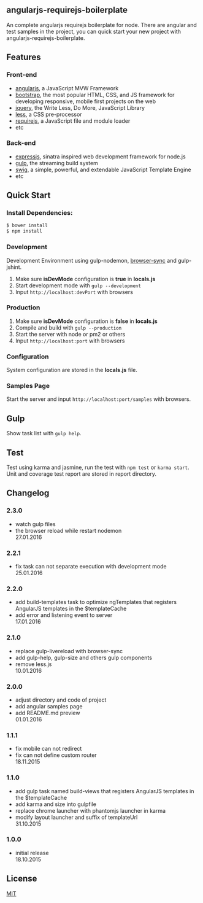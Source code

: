 ## angularjs-requirejs-boilerplate
An complete angularjs requirejs boilerplate for node. There are angular and test samples in the project,
you can quick start your new project with angularjs-requirejs-boilerplate.

## Features
### Front-end
  * [angularjs](http://angularjs.org/), a JavaScript MVW Framework
  * [bootstrap](http://getbootstrap.com/), the most popular HTML, CSS, and JS framework for developing responsive, mobile first projects on the web
  * [jquery](https://jquery.org/), the Write Less, Do More, JavaScript Library
  * [less](http://lesscss.org/), a CSS pre-processor
  * [requirejs](http://requirejs.org/), a JavaScript file and module loader
  * etc

### Back-end
  * [expressjs](http://expressjs.com/), sinatra inspired web development framework for node.js
  * [gulp](http://gulpjs.com/), the streaming build system
  * [swig](http://paularmstrong.github.io/swig/), a simple, powerful, and extendable JavaScript Template Engine
  * etc

## Quick Start
### Install Dependencies:
```bash
$ bower install
$ npm install
```

### Development
Development Environment using gulp-nodemon, [browser-sync](https://www.browsersync.io/) and gulp-jshint.
 1. Make sure <strong>isDevMode</strong> configuration is <strong>true</strong> in <strong>locals.js</strong>
 2. Start development mode with `gulp --development`
 3. Input `http://localhost:devPort` with browsers

### Production
 1. Make sure <strong>isDevMode</strong> configuration is <strong>false</strong> in <strong>locals.js</strong>
 2. Compile and build with `gulp --production`
 3. Start the server with node or pm2 or others
 4. Input `http://localhost:port` with browsers

### Configuration
System configuration are stored in the <strong>locals.js</strong> file.

### Samples Page
Start the server and input `http://localhost:port/samples` with browsers.

## Gulp
Show task list with `gulp help`.

## Test
Test using karma and jasmine, run the test with `npm test` or `karma start`. Unit and coverage test report are stored in report directory.

## Changelog
### 2.3.0
- watch gulp files
- the browser reload while restart nodemon<br>
27.01.2016

### 2.2.1
- fix task can not separate execution with development mode<br>
25.01.2016

### 2.2.0
- add build-templates task to optimize ngTemplates that registers AngularJS templates in the $templateCache
- add error and listening event to server<br>
17.01.2016

### 2.1.0
- replace gulp-livereload with browser-sync
- add gulp-help, gulp-size and others gulp components
- remove less.js<br>
10.01.2016

### 2.0.0
- adjust directory and code of project
- add angular samples page
- add README.md preview<br>
01.01.2016

### 1.1.1
- fix mobile can not redirect
- fix can not define custom router<br>
18.11.2015

### 1.1.0
- add gulp task named build-views that registers AngularJS templates in the $templateCache
- add karma and size into gulpfile
- replace chrome launcher with phantomjs launcher in karma
- modify layout launcher and suffix of templateUrl<br>
31.10.2015

### 1.0.0
- initial release<br>
18.10.2015

## License
  [MIT](https://github.com/ipluser/angularjs-requirejs-boilerplate/blob/master/LICENSE)

